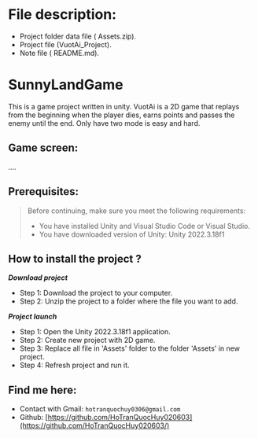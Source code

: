 # File description: 
- Project folder data file ( Assets.zip).
- Project file (VuotAi_Project).
- Note file ( README.md).
# SunnyLandGame
This is a game project written in unity. VuotAi is a 2D game that replays from the beginning when the player dies, earns points and passes the enemy until the end. Only have two mode is easy and hard.
## Game screen:
....
## Prerequisites:
> Before continuing, make sure you meet the following requirements:
> * You have installed Unity and Visual Studio Code or Visual Studio.
> * You have downloaded version of Unity: Unity 2022.3.18f1
## How to install the project ?
***Download project***
- Step 1: Download the project to your computer.
- Step 2: Unzip the project to a folder where the file you want to add.
  
***Project launch***
- Step 1: Open the Unity 2022.3.18f1 application.
- Step 2: Create new project with 2D game.
- Step 3: Replace all file in 'Assets' folder to the folder 'Assets' in new project.
- Step 4: Refresh project and run it.
## Find me here:
- Contact with Gmail: `hotranquochuy0306@gmail.com`
- Github: [https://github.com/HoTranQuocHuy020603](https://github.com/HoTranQuocHuy020603/)
